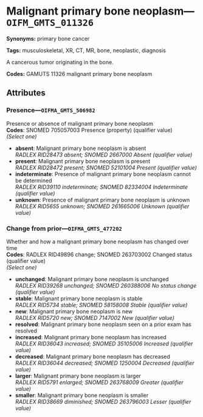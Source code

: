 # Malignant primary bone neoplasm—`OIFM_GMTS_011326`

**Synonyms:** primary bone cancer

**Tags:** musculoskeletal, XR, CT, MR, bone, neoplastic, diagnosis

A cancerous tumor originating in the bone.

**Codes:** GAMUTS 11326 malignant primary bone neoplasm

## Attributes

### Presence—`OIFMA_GMTS_506982`

Presence or absence of malignant primary bone neoplasm  
**Codes**: SNOMED 705057003 Presence (property) (qualifier value)  
*(Select one)*

- **absent**: Malignant primary bone neoplasm is absent  
_RADLEX RID28473 absent; SNOMED 2667000 Absent (qualifier value)_
- **present**: Malignant primary bone neoplasm is present  
_RADLEX RID28472 present; SNOMED 52101004 Present (qualifier value)_
- **indeterminate**: Presence of malignant primary bone neoplasm cannot be determined  
_RADLEX RID39110 indeterminate; SNOMED 82334004 Indeterminate (qualifier value)_
- **unknown**: Presence of malignant primary bone neoplasm is unknown  
_RADLEX RID5655 unknown; SNOMED 261665006 Unknown (qualifier value)_

### Change from prior—`OIFMA_GMTS_477202`

Whether and how a malignant primary bone neoplasm has changed over time  
**Codes**: RADLEX RID49896 change; SNOMED 263703002 Changed status (qualifier value)  
*(Select one)*

- **unchanged**: Malignant primary bone neoplasm is unchanged  
_RADLEX RID39268 unchanged; SNOMED 260388006 No status change (qualifier value)_
- **stable**: Malignant primary bone neoplasm is stable  
_RADLEX RID5734 stable; SNOMED 58158008 Stable (qualifier value)_
- **new**: Malignant primary bone neoplasm is new  
_RADLEX RID5720 new; SNOMED 7147002 New (qualifier value)_
- **resolved**: Malignant primary bone neoplasm seen on a prior exam has resolved  
- **increased**: Malignant primary bone neoplasm has increased  
_RADLEX RID36043 increased; SNOMED 35105006 Increased (qualifier value)_
- **decreased**: Malignant primary bone neoplasm has decreased  
_RADLEX RID36044 decreased; SNOMED 1250004 Decreased (qualifier value)_
- **larger**: Malignant primary bone neoplasm is larger  
_RADLEX RID5791 enlarged; SNOMED 263768009 Greater (qualifier value)_
- **smaller**: Malignant primary bone neoplasm is smaller  
_RADLEX RID38669 diminished; SNOMED 263796003 Lesser (qualifier value)_